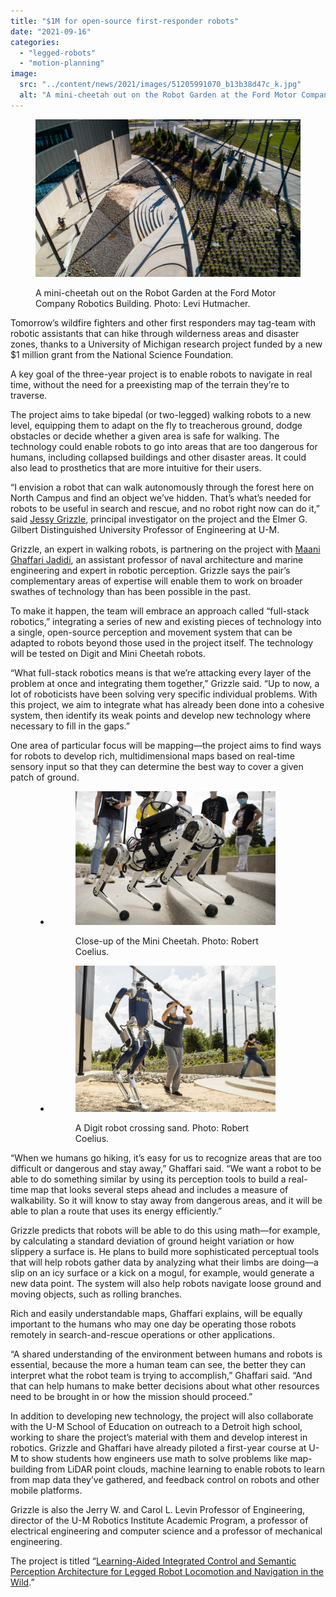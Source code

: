 ```yaml
---
title: "$1M for open-source first-responder robots"
date: "2021-09-16"
categories: 
  - "legged-robots"
  - "motion-planning"
image: 
  src: "../content/news/2021/images/51205991070_b13b38d47c_k.jpg"
  alt: "A mini-cheetah out on the Robot Garden at the Ford Motor Company Robotics Building."
---
```


<figure>

![](images/51043111382_b82f6945dc_k-1024x610.jpg)

<figcaption>

A mini-cheetah out on the Robot Garden at the Ford Motor Company Robotics Building. Photo: Levi Hutmacher.

</figcaption>

</figure>

Tomorrow’s wildfire fighters and other first responders may tag-team with robotic assistants that can hike through wilderness areas and disaster zones, thanks to a University of Michigan research project funded by a new $1 million grant from the National Science Foundation. 

A key goal of the three-year project is to enable robots to navigate in real time, without the need for a preexisting map of the terrain they’re to traverse.

The project aims to take bipedal (or two-legged) walking robots to a new level, equipping them to adapt on the fly to treacherous ground, dodge obstacles or decide whether a given area is safe for walking. The technology could enable robots to go into areas that are too dangerous for humans, including collapsed buildings and other disaster areas. It could also lead to prosthetics that are more intuitive for their users.

<!--more-->

“I envision a robot that can walk autonomously through the forest here on North Campus and find an object we’ve hidden. That’s what’s needed for robots to be useful in search and rescue, and no robot right now can do it,” said [Jessy Grizzle](https://2024.robotics.umich.edu/profile/jessy-grizzle/), principal investigator on the project and the Elmer G. Gilbert Distinguished University Professor of Engineering at U-M.

Grizzle, an expert in walking robots, is partnering on the project with [Maani Ghaffari Jadidi](https://2024.robotics.umich.edu/profile/maani-ghaffari/), an assistant professor of naval architecture and marine engineering and expert in robotic perception. Grizzle says the pair’s complementary areas of expertise will enable them to work on broader swathes of technology than has been possible in the past.

To make it happen, the team will embrace an approach called “full-stack robotics,” integrating a series of new and existing pieces of technology into a single, open-source perception and movement system that can be adapted to robots beyond those used in the project itself. The technology will be tested on Digit and Mini Cheetah robots.

“What full-stack robotics means is that we’re attacking every layer of the problem at once and integrating them together,” Grizzle said. “Up to now, a lot of roboticists have been solving very specific individual problems. With this project, we aim to integrate what has already been done into a cohesive system, then identify its weak points and develop new technology where necessary to fill in the gaps.”

One area of particular focus will be mapping—the project aims to find ways for robots to develop rich, multidimensional maps based on real-time sensory input so that they can determine the best way to cover a given patch of ground.

<figure>

- <figure>
    
    ![](images/51205991070_b13b38d47c_k-2-1024x683.jpg)
    
    <figcaption>
    
    Close-up of the Mini Cheetah. Photo: Robert Coelius.
    
    </figcaption>
    
    </figure>
    
- <figure>
    
    ![](images/51205128583_1071dc0e7d_k-1-1024x748.jpg)
    
    <figcaption>
    
    A Digit robot crossing sand. Photo: Robert Coelius.
    
    </figcaption>
    
    </figure>
    



</figure>

“When we humans go hiking, it’s easy for us to recognize areas that are too difficult or dangerous and stay away,” Ghaffari said. “We want a robot to be able to do something similar by using its perception tools to build a real-time map that looks several steps ahead and includes a measure of walkability. So it will know to stay away from dangerous areas, and it will be able to plan a route that uses its energy efficiently.”

Grizzle predicts that robots will be able to do this using math—for example, by calculating a standard deviation of ground height variation or how slippery a surface is. He plans to build more sophisticated perceptual tools that will help robots gather data by analyzing what their limbs are doing—a slip on an icy surface or a kick on a mogul, for example, would generate a new data point. The system will also help robots navigate loose ground and moving objects, such as rolling branches.

Rich and easily understandable maps, Ghaffari explains, will be equally important to the humans who may one day be operating those robots remotely in search-and-rescue operations or other applications.

“A shared understanding of the environment between humans and robots is essential, because the more a human team can see, the better they can interpret what the robot team is trying to accomplish,” Ghaffari said. “And that can help humans to make better decisions about what other resources need to be brought in or how the mission should proceed.”

In addition to developing new technology, the project will also collaborate with the U-M School of Education on outreach to a Detroit high school, working to share the project’s material with them and develop interest in robotics. Grizzle and Ghaffari have already piloted a first-year course at U-M to show students how engineers use math to solve problems like map-building from LiDAR point clouds, machine learning to enable robots to learn from map data they’ve gathered, and feedback control on robots and other mobile platforms.

Grizzle is also the Jerry W. and Carol L. Levin Professor of Engineering, director of the U-M Robotics Institute Academic Program, a professor of electrical engineering and computer science and a professor of mechanical engineering.

The project is titled “[Learning-Aided Integrated Control and Semantic Perception Architecture for Legged Robot Locomotion and Navigation in the Wild](https://www.nsf.gov/awardsearch/showAward?AWD_ID=2118818&HistoricalAwards=false).”
